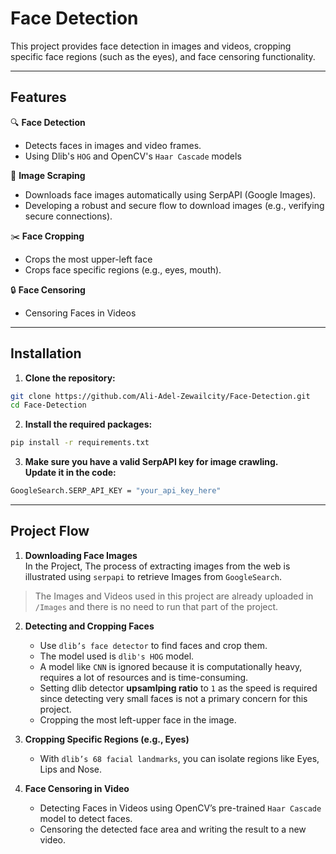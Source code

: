 # Face Detection

This project provides face detection in images and videos, cropping specific face regions (such as the eyes), and face censoring functionality.

---

## Features

🔍 **Face Detection**
- Detects faces in images and video frames.
- Using Dlib's `HOG` and OpenCV's `Haar Cascade` models

📸 **Image Scraping**
- Downloads face images automatically using SerpAPI (Google Images).
- Developing a robust and secure flow to download images (e.g., verifying secure connections). 

✂️ **Face Cropping**
- Crops the most upper-left face
- Crops face specific regions (e.g., eyes, mouth).

🔒 **Face Censoring**
- Censoring Faces in Videos

---

## Installation
1. **Clone the repository:** 
```bash
git clone https://github.com/Ali-Adel-Zewailcity/Face-Detection.git
cd Face-Detection
```

2. **Install the required packages:**
```bash
pip install -r requirements.txt
```

3. **Make sure you have a valid SerpAPI key for image crawling.<br>Update it in the code:**  
```bash
GoogleSearch.SERP_API_KEY = "your_api_key_here"
```

---

## Project Flow
1. **Downloading Face Images**  
In the Project, The process of extracting images from the web is illustrated using `serpapi` to retrieve Images from `GoogleSearch`.
> The Images and Videos used in this project are already uploaded in `/Images` and there is no need to run that part of the project.

2. **Detecting and Cropping Faces**  
    - Use `dlib’s face detector` to find faces and crop them.
    - The model used is `dlib's HOG` model.
    - A model like `CNN` is ignored because it is computationally heavy, requires a lot of resources and is time-consuming.
    - Setting dlib detector **upsamlping ratio** to `1` as the speed is required since detecting very small faces is not a primary concern for this project.
    - Cropping the most left-upper face in the image.

3. **Cropping Specific Regions (e.g., Eyes)**
    - With `dlib’s 68 facial landmarks`, you can isolate regions like Eyes, Lips and Nose.

4. **Face Censoring in Video**
    - Detecting Faces in Videos using OpenCV’s pre-trained `Haar Cascade` model to detect faces. 
    - Censoring the detected face area and writing the result to a new video.
